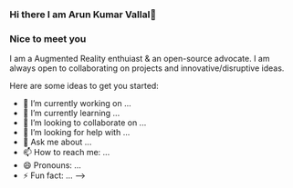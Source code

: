 ### Hi there I am Arun Kumar Vallal👋
### Nice to meet you

I am a Augmented Reality enthuiast & an open-source advocate. I am always open to collaborating on projects and innovative/disruptive ideas.

Here are some ideas to get you started:

- 🔭 I’m currently working on ...
- 🌱 I’m currently learning ...
- 👯 I’m looking to collaborate on ...
- 🤔 I’m looking for help with ...
- 💬 Ask me about ...
- 📫 How to reach me: ...
- 😄 Pronouns: ...
- ⚡ Fun fact: ...
-->
